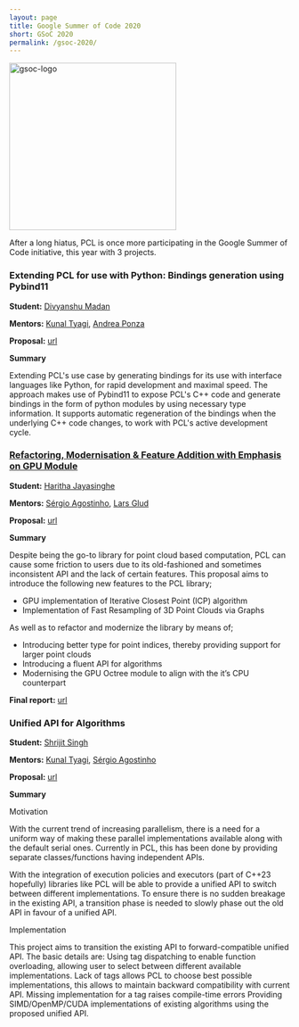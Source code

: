```yaml
---
layout: page
title: Google Summer of Code 2020
short: GSoC 2020
permalink: /gsoc-2020/
---
```


<img src="{{ '/assets/images/gsoc-2020/gsoc-logo.svg' | relative_url }}" alt="gsoc-logo" width="300" class="center" />


After a long hiatus, PCL is once more participating in the Google Summer of Code initiative, this year with 3 projects. 

### Extending PCL for use with Python: Bindings generation using Pybind11

**Student:** [Divyanshu Madan][divyanshu]

**Mentors:** [Kunal Tyagi][kunal], [Andrea Ponza][aponza]

**Proposal:** [url](/assets/pdf/gsoc-2020/proposal-bindings.pdf)

**Summary**

Extending PCL's use case by generating bindings for its use with interface languages like Python, for rapid development and maximal speed. The approach makes use of Pybind11 to expose PCL's C++ code and generate bindings in the form of python modules by using necessary type information. It supports automatic regeneration of the bindings when the underlying C++ code changes, to work with PCL's active development cycle.

### [Refactoring, Modernisation & Feature Addition with Emphasis on GPU Module](gsoc-gpu.md)

**Student:** [Haritha Jayasinghe][haritha]

**Mentors:** [Sérgio Agostinho][sergio], [Lars Glud][lars]

**Proposal:** [url](/assets/pdf/gsoc-2020/proposal-gpu.pdf)

**Summary**

Despite being the go-to library for point cloud based computation, PCL can cause some friction to users due to its old-fashioned and sometimes inconsistent API and the lack of certain features. This proposal aims to introduce the following new features to the PCL library;
* GPU implementation of Iterative Closest Point (ICP) algorithm
* Implementation of Fast Resampling of 3D Point Clouds via Graphs

As well as to refactor and modernize the library by means of;
* Introducing better type for point indices, thereby providing support for larger point clouds
* Introducing a fluent API for algorithms
* Modernising the GPU Octree module to align with the it’s CPU counterpart

**Final report:** [url](gsoc-gpu.md)

### Unified API for Algorithms

**Student:** [Shrijit Singh][shrijit]

**Mentors:** [Kunal Tyagi][kunal], [Sérgio Agostinho][sergio]

**Proposal:** [url](/assets/pdf/gsoc-2020/proposal-executor.pdf)

**Summary**

Motivation

With the current trend of increasing parallelism, there is a need for a uniform way of making these parallel implementations available along with the default serial ones. Currently in PCL, this has been done by providing separate classes/functions having independent APIs.

With the integration of execution policies and executors (part of C++23 hopefully) libraries like PCL will be able to provide a unified API to switch between different implementations. To ensure there is no sudden breakage in the existing API, a transition phase is needed to slowly phase out the old API in favour of a unified API.

Implementation

This project aims to transition the existing API to forward-compatible unified API. The basic details are: Using tag dispatching to enable function overloading, allowing user to select between different available implementations. Lack of tags allows PCL to choose best possible implementations, this allows to maintain backward compatibility with current API. Missing implementation for a tag raises compile-time errors Providing SIMD/OpenMP/CUDA implementations of existing algorithms using the proposed unified API.


[divyanshu]: https://github.com/divmadan
[haritha]: https://github.com/haritha-j
[shrijit]: https://github.com/shrijitsingh99

[aponza]: https://github.com/aPonza
[kunal]: https://github.com/kunaltyagi
[sergio]: https://github.com/SergioRAgostinho
[lars]: https://github.com/larshg